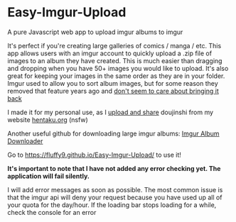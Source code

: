 # Easy-Imgur-Upload

A pure Javascript web app to upload imgur albums to imgur

It's perfect if you're creating large galleries of comics / manga / etc. This app allows users with an imgur account to quickly upload a .zip file of images to an album they have created. This is much easier than dragging and dropping when you have 50+ images you would like to upload. It's also great for keeping your images in the same order as they are in your folder. Imgur used to allow you to sort album images, but for some reason they removed that feature years ago and [don't seem to care about bringing it back](https://community.imgur.com/t/how-do-i-sort-by-filename/44312)

I made it for my personal use, as I [upload and share](https://www.reddit.com/user/ieatbabiesmaybe/) doujinshi from my website [hentaku.org](http://hentaku.org) (nsfw)

Another useful github for downloading large imgur albums: [Imgur Album Downloader](http://dschep.github.io/imgur-album-downloader)

Go to https://fluffy9.github.io/Easy-Imgur-Upload/ to use it!

**It's important to note that I have not added any error checking yet. The application will fail silently.**

I will add error messages as soon as possible. The most common issue is that the imgur api will deny your request because you have used up all of your quota for the day/hour. If the loading bar stops loading for a while, check the console for an error
